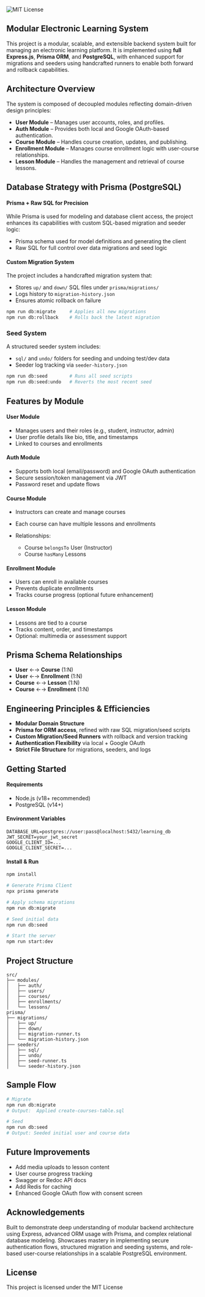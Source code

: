 ![MIT License](https://img.shields.io/badge/license-MIT-green)

## Modular Electronic Learning System

This project is a modular, scalable, and extensible backend system built for managing an electronic learning platform. It is implemented using **full Express.js**, **Prisma ORM**, and **PostgreSQL**, with enhanced support for migrations and seeders using handcrafted runners to enable both forward and rollback capabilities.

## Architecture Overview

The system is composed of decoupled modules reflecting domain-driven design principles:

* **User Module** – Manages user accounts, roles, and profiles.
* **Auth Module** – Provides both local and Google OAuth-based authentication.
* **Course Module** – Handles course creation, updates, and publishing.
* **Enrollment Module** – Manages course enrollment logic with user-course relationships.
* **Lesson Module** – Handles the management and retrieval of course lessons.

## Database Strategy with Prisma (PostgreSQL)

#### Prisma + Raw SQL for Precision

While Prisma is used for modeling and database client access, the project enhances its capabilities with custom SQL-based migration and seeder logic:

* Prisma schema used for model definitions and generating the client
* Raw SQL for full control over data migrations and seed logic

#### Custom Migration System

The project includes a handcrafted migration system that:

* Stores `up/` and `down/` SQL files under `prisma/migrations/`
* Logs history to `migration-history.json`
* Ensures atomic rollback on failure

```bash
npm run db:migrate     # Applies all new migrations
npm run db:rollback    # Rolls back the latest migration
```

### Seed System

A structured seeder system includes:

* `sql/` and `undo/` folders for seeding and undoing test/dev data
* Seeder log tracking via `seeder-history.json`

```bash
npm run db:seed        # Runs all seed scripts
npm run db:seed:undo   # Reverts the most recent seed
```

## Features by Module

#### User Module

* Manages users and their roles (e.g., student, instructor, admin)
* User profile details like bio, title, and timestamps
* Linked to courses and enrollments

#### Auth Module

* Supports both local (email/password) and Google OAuth authentication
* Secure session/token management via JWT
* Password reset and update flows

#### Course Module

* Instructors can create and manage courses
* Each course can have multiple lessons and enrollments
* Relationships:

  * Course `belongsTo` User (Instructor)
  * Course `hasMany` Lessons

#### Enrollment Module

* Users can enroll in available courses
* Prevents duplicate enrollments
* Tracks course progress (optional future enhancement)

#### Lesson Module

* Lessons are tied to a course
* Tracks content, order, and timestamps
* Optional: multimedia or assessment support

## Prisma Schema Relationships

* **User** ←→ **Course** (1\:N)
* **User** ←→ **Enrollment** (1\:N)
* **Course** ←→ **Lesson** (1\:N)
* **Course** ←→ **Enrollment** (1\:N)

## Engineering Principles & Efficiencies

* **Modular Domain Structure**
* **Prisma for ORM access**, refined with raw SQL migration/seed scripts
* **Custom Migration/Seed Runners** with rollback and version tracking
* **Authentication Flexibility** via local + Google OAuth
* **Strict File Structure** for migrations, seeders, and logs

## Getting Started

#### Requirements

* Node.js (v18+ recommended)
* PostgreSQL (v14+)

#### Environment Variables

```env
DATABASE_URL=postgres://user:pass@localhost:5432/learning_db
JWT_SECRET=your_jwt_secret
GOOGLE_CLIENT_ID=...
GOOGLE_CLIENT_SECRET=...
```

#### Install & Run

```bash
npm install

# Generate Prisma Client
npx prisma generate

# Apply schema migrations
npm run db:migrate

# Seed initial data
npm run db:seed

# Start the server
npm run start:dev
```

## Project Structure

```plaintext
src/
├── modules/
│   ├── auth/
│   ├── users/
│   ├── courses/
│   ├── enrollments/
│   └── lessons/
prisma/
├── migrations/
│   ├── up/
│   ├── down/
│   ├── migration-runner.ts
│   └── migration-history.json
├── seeders/
│   ├── sql/
│   ├── undo/
│   ├── seed-runner.ts
│   └── seeder-history.json
```

## Sample Flow

```bash
# Migrate
npm run db:migrate
# Output:  Applied create-courses-table.sql

# Seed
npm run db:seed
# Output: Seeded initial user and course data
```

## Future Improvements

* Add media uploads to lesson content
* User course progress tracking
* Swagger or Redoc API docs
* Add Redis for caching
* Enhanced Google OAuth flow with consent screen

## Acknowledgements

Built to demonstrate deep understanding of modular backend architecture using Express, advanced ORM usage with Prisma, and complex relational database modeling. Showcases mastery in implementing secure authentication flows, structured migration and seeding systems, and role-based user-course relationships in a scalable PostgreSQL environment.

## License

This project is licensed under the MIT License